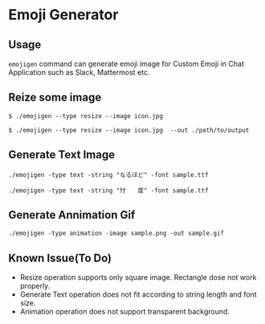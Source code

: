 # Emoji Generator

## Usage

`emojigen` command can generate emoji image for Custom Emoji in Chat Application such as Slack, Mattermost etc. 

## Reize some image

```
$ ./emojigen --type resize --image icon.jpg 

$ ./emojigen --type resize --image icon.jpg  --out ./path/to/output
```

## Generate Text Image

```
./emojigen -type text -string "なるほど" -font sample.ttf 

./emojigen -type text -string "忖　　度" -font sample.ttf 
```

## Generate Annimation Gif

```
./emojigen -type animation -image sample.png -out sample.gif
```

## Known Issue(To Do)

* Resize operation supports only square image. Rectangle dose not work properly.
* Generate Text operation does not fit according to string length and font size.
* Animation operation does not support transparent background.